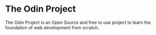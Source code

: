 # The Odin Project
The Odin Project is an Open Source and free to use project to learn the foundation of web development from scratch.